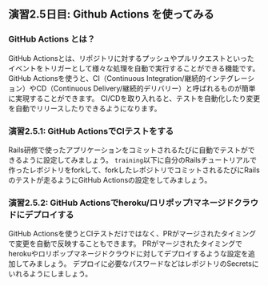 ## 演習2.5日目: Github Actions を使ってみる

### GitHub Actions とは？
GitHub Actionsとは、リポジトリに対するプッシュやプルリクエストといったイベントをトリガーとして様々な処理を自動で実行することができる機能です。
GitHub Actionsを使うと、CI（Continuous Integration/継続的インテグレーション）やCD（Continuous Delivery/継続的デリバリー）と呼ばれるものが簡単に実現することができます。
CI/CDを取り入れると、テストを自動化したり変更を自動でリリースしたりできるようになります。

### 演習2.5.1: GitHub ActionsでCIテストをする
Rails研修で使ったアプリケーションをコミットされるたびに自動でテストができるように設定してみましょう。
`training`以下に自分のRailsチュートリアルで作ったレポジトリをforkして、forkしたレポジトリでコミットされるたびにRailsのテストが走るようにGitHub Actionsの設定をしてみましょう。

### 演習2.5.2: GitHub Actionsでheroku/ロリポップ!マネージドクラウドにデプロイする
GitHub Actionsを使うとCIテストだけではなく、PRがマージされたタイミングで変更を自動で反映することもできます。
PRがマージされたタイミングでherokuやロリポップマネージドクラウドに対してデプロイするような設定を追加してみましょう。
デプロイに必要なパスワードなどはレポジトリのSecretsにいれるようにしましょう。

